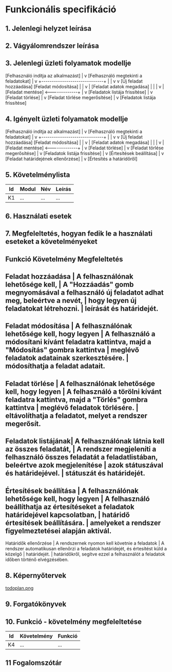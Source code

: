 # Funkcionális specifikáció
## 1. Jelenlegi helyzet leírása

## 2. Vágyálomrendszer leírása

## 3. Jelenlegi üzleti folyamatok modellje
  [Felhasználó indítja az alkalmazást]
          |
          v
  [Felhasználó megtekinti a feladatokat]
          |
          v
  +------------------------------+
  |                              |
  v                              v
[Új feladat hozzáadása]    [Feladat módosítása]
  |                              |
  v                              |
[Feladat adatok megadása]      |
  |                              |
  v                              |
[Feladat mentése] <-------------+
  |
  v
[Feladatok listája frissítése]
          |
          v
[Feladat törlése]
          |
          v
[Feladat törlése megerősítése]
          |
          v
[Feladatok listája frissítése]


## 4. Igényelt üzleti folyamatok modellje
  [Felhasználó indítja az alkalmazást]
          |
          v
  [Felhasználó megtekinti a feladatokat]
          |
          v
  +------------------------------+
  |                              |
  v                              v
[Új feladat hozzáadása]    [Feladat módosítása]
  |                              |
  v                              |
[Feladat adatok megadása]      |
  |                              |
  v                              |
[Feladat mentése] <-------------+
  |
  v
[Feladat törlése]
          |
          v
[Feladat törlése megerősítése]
          |
          v
[Feladatok listája frissítése]
          |
          v
[Értesítések beállítása]
          |
          v
[Feladat határidejének ellenőrzése]
          |
          v
[Értesítés a határidőről]


## 5. Követelménylista

| Id | Modul | Név | Leírás |
| :---: | --- | --- | --- |
| K1 | ...| ... | ... |

## 6. Használati esetek

## 7. Megfeleltetés, hogyan fedik le a használati eseteket a követelményeket

Funkció                                Követelmény                                      Megfeleltetés
------------------------------------------------------------------------------------------------------------------------------------------
Feladat hozzáadása	| A felhasználónak lehetősége kell,           |      A "Hozzáadás" gomb megnyomásával a felhasználó új feladatot adhat meg, beleértve a nevét, 
                    | hogy legyen új feladatokat létrehozni.	    |      leírását és határidejét.
------------------------------------------------------------------------------------------------------------------------------------------
Feladat módosítása	|	A felhasználónak lehetősége kell, hogy legyen | A felhasználó a módosítani kívánt feladatra kattintva, majd a "Módosítás" gombra kattintva 
                    |  meglévő feladatok adatainak szerkesztésére.	|    módosíthatja a feladat adatait.
------------------------------------------------------------------------------------------------------------------------------------------                   
Feladat törlése		  | A felhasználónak lehetősége kell, hogy legyen | A felhasználó a törölni kívánt feladatra kattintva, majd a "Törlés" gombra kattintva 
                    | meglévő feladatok törlésére.                  | eltávolíthatja a feladatot, melyet a rendszer megerősít.
------------------------------------------------------------------------------------------------------------------------------------------                        
Feladatok listájának| A felhasználónak látnia kell az összes feladatát, | A rendszer megjeleníti a felhasználó összes feladatát a feladatlistában, beleértve azok 
megjelenítése       | azok státuszával és határidejével.                | státuszát és határidejét.
------------------------------------------------------------------------------------------------------------------------------------------    		
Értesítések beállítása | A felhasználónak lehetősége kell, hogy legyen | A felhasználó beállíthatja az értesítéseket a feladatok határidejével kapcsolatban, 
                       | határidő értesítések beállítására.            | amelyeket a rendszer figyelmeztetései alapján aktivál.
------------------------------------------------------------------------------------------------------------------------------------------  	
Határidők ellenőrzése	 | A rendszernek nyomon kell követnie a feladatok | A rendszer automatikusan ellenőrzi a feladatok határidejét, és értesítést küld a közelgő 
                       | határidejét.                                   | határidőkről, segítve ezzel a felhasználót a feladatok időben történő elvégzésében.


## 8. Képernyőtervek

[todoplan.png](https://github.com/gybence202/KobanyaiCopy/blob/36e081ea03f7849641816ee6029402681a02de4f/todoplan.png)

## 9. Forgatókönyvek

## 10. Funkció - követelmény megfeleltetése

| Id | Követelmény | Funkció |
| :---: | --- | --- |
| K4 | ... | ... |

## 11 Fogalomszótár
